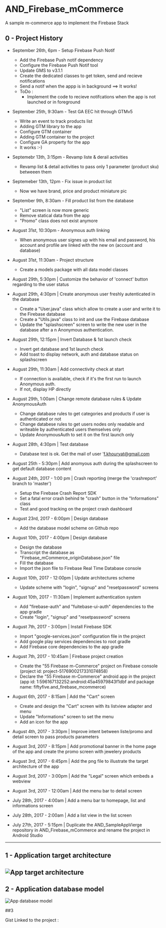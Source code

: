 # AND_Firebase_mCommerce

A sample m-commerce app to implement the Firebase Stack

## 0 - Project History

- September 26th, 6pm - Setup Firebase Push Notif
    - Add the Firebase Push notif dependency
    - Configure the Firebase Push Notif tool
    - Update GMS to v3.1.1
    - Create the dedicated classes to get token, send and recieve notifications
    - Send a notif when the appp is in background ==> It works!
    - ToDo : 
         - Implement the code to recieve notifcations when the app is not launched or in foreground 

- September 25th, 9:30am - Test GA EEC hit through GTMv5
    - 	Write an event to track products list
 	- Adding GTM library to the app
    - Configure GTM container
    - Adding GTM container to the project
    - Configure GA property for the app
    - It works :-)

- Septemebr 13th, 3:15pm - Revamp liste & derail activities
    - Revamp list & detail activities to pass only 1 parameter (product sku) betweeen them

- Septemeber 13th, 12pm - Fix issue in product list
    - Now we have brand, price and product miniature pic

- September 9th, 8:30am - Fill product list from the database
     - "List" screen is now more generic 
     - Remove statical data from the app
     - "Promo" class does not exist anymore

- August 31st, 10:30pm - Anonymous auth linking
     - When anonymous user signes up with his email and password, his account and profile are linked with the new on (account and database)

- August 31st, 11:30am - Project structure
     - Create a models package with all data model classes

- August 29th, 5:30pm | Customize the behavior of 'connect' button regarding to the user status

- August 29th, 4:30pm | Create anonymous user freshly autenticated in the database
     - Create a "User.java" class which allow to create a user and write it to the Firebase database
     - Create a "Utils.java" class to init and use the Firebase database
     - Update the "splashscreen" screen to write the new user in the database after a n Anonymous authentication.

- August 29th, 12:15pm | Invert Database & 1st launch check
     - Invert get database and 1st launch check 
     - Add toast to display network, auth and database status on splashscreen

- August 29th, 11:30am | Add connectivity check at start
     - If connection is available, check if it's the first run to launch Anonymous auth. 
     - If not, display HP directly

- August 29th, 1:00am | Change remote database rules & Update AnonymousAuth
     - Change database rules to get categories and products if user is authenticated or not
     - Change databese rules to get users nodes only readable and writeable by authenticated users themselves only
     - Update AnonymousAuth to set it on the first launch only

- August 28th, 4:30pm | Test database
     - Database test is ok. Get the mail of user 'f.khouryat@gmail.com

- August 25th - 5:30pm | Add anomyous auth during the splashscreen to get default database content 

- August 24th, 2017 - 1:00 pm | Crash reporting (merge the 'crashreport' branch to 'master')
     - Setup the Firebase Crash Report SDK
     - Set a fatal error crash behind te "crash" button in the "Informations" class
     - Test and good tracking on the project crash dashboard

- August 23rd, 2017 - 6:00pm | Design database
     - Add the database model scheme on Github repo

- August 10th, 2017 - 4:00pm | Design database
     - Design the database
     - Transcript the database as "Firebase_mCommerce_originDatabase.json" file 
     - Fill the database
     - Import the json file to Firebase Real Time Database console
     
- August 10th, 2017 - 12:00pm | Update architectures scheme
     - Update scheme with "login", "signup" and "resetpassword" screens

- August 10th, 2017 - 11:30am | Implement authentication system
     - Add "firebase-auth" and "fuitebase-ui-auth" dependencies to the app gradle
     - Create "login", "signup" and "resetpassword" screens

- August 7th, 2017 - 3:00pm | Install Firebase SDK
     - Import "google-services.json" configuration file in the project 	
     - Add google play services dependencies to root gradle 	
     - Add Firebase core dependencies to the app gradle

- August 7th, 2017 -  10:45am | Firebase project creation
     - Create the "55 Firebase m-Commerce" project on Firebase console (project id: 
project-5176900217331074858)
     - Declare the "55 Firebase m-Commerce" android app in the project (app id: 1:596167132252:android:45a45979843f1dbf
and package name: fiftyfive.and_firebase_mcommerce)

- August 6th, 2017 - 8:15am | Add the "Cart" screen 
     - Create and design  the "Cart" screen with its listview adapter and menu
     - Update "Informations" screen to set the menu
     - Add an icon for the app

- August 4th, 2017 - 3:30pm | Improve intent between liste/promo and detail screen to pass products parameters 

- August 3rd, 2017 - 8:15pm | Add promotional banner in the home page of the app and create the promo screen with jewelery products

- August 3rd, 2017 - 6:45pm | Add the png file to illustrate the target architecture of the app

- August 3rd, 2017 - 3:00pm | Add the "Legal" screen which embeds a webview

- August 3rd, 2017 - 12:00am | Add the menu bar to detail screen

- July 28th, 2017 - 4:00am | Add a menu bar to homepage, list and informations screen

- July 28th, 2017 - 2:00am | Add a list view in the list screen

- July 27th, 2017 - 5:15pm | Duplicate the AND_SampleAppVierge repository in AND_Firebase_mCommerce and rename the project in Android Studio
------

## 1 - Application target architecture

![App target architecture](https://github.com/fhkhoury/AND_Firebase_mCommerce/blob/master/Firebase%20R%26D%C2%A0-%20mCommerce%20app%20Architecture%20cible.png "App target architecture")
------

## 2 - Application database model

![App database model](https://github.com/fhkhoury/AND_Firebase_mCommerce/blob/master/55%20Firebase%20m-Commerce%20%7C%C2%A0Database%20Model.png "App database model")


##3 

Gist Linked to the project : 

